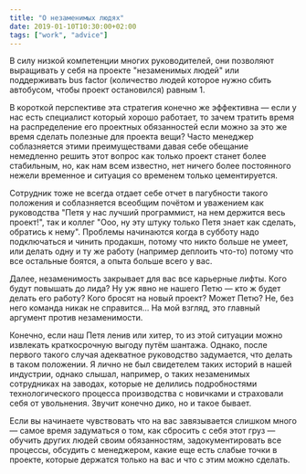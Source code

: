 ```yaml
---
title: "О незаменимых людях"
date: 2019-01-10T10:30:00+02:00
tags: ["work", "advice"]
---
```


В силу низкой компетенции многих руководителей, они позволяют выращивать у себя на проекте "незаменимых людей" или поддерживать bus factor (количество людей которое нужно сбить автобусом, чтобы проект остановился) равным 1. 

В короткой перспективе эта стратегия конечно же эффективна — если у нас есть специалист который хорошо работает, то зачем тратить время на распределение его проектных обязанностей если можно за это же время сделать полезные для проекта вещи? Часто менеджер соблазняется этими преимуществами давая себе обещание немедленно решить этот вопрос как только проект станет более стабильным, но, как нам всем известно, нет ничего более постоянного нежели временное и ситуация со временем только цементируется.

Сотрудник тоже не всегда отдает себе отчет в пагубности такого положения и соблазняется всеобщим почётом и уважением как руководства "Петя у нас лучший программист, на нем держится весь проект!", так и коллег "Ооо, ну эту штуку только Петя знает как сделать, обратись к нему". Проблемы начинаются когда в субботу надо подключаться и чинить продакшн, потому что никто больше не умеет, или делать одну и ту же работу (например деплоить что-то) потому что все остальные боятся, а опыта больше всего у вас. 

Далее, незаменимость закрывает для вас все карьерные лифты. Кого будут повышать до лида? Ну уж явно не нашего Петю — кто ж будет делать его работу? Кого бросят на новый проект? Может Петю? Не, без него команда никак не справится... На мой взгляд, это главный аргумент против незаменимости.

Конечно, если наш Петя ленив или хитер, то из этой ситуации можно извлекать краткосрочную выгоду путём шантажа. Однако, после первого такого случая адекватное руководство задумается,  что делать в таком положении. Я лично не был свидетелем таких историй в нашей индустрии, однако слышал, например, о таких незаменимых сотрудниках на заводах, которые не делились подробностями технологического процесса производства с новичками и страховали себя от увольнения. Звучит конечно дико, но и такое бывает.

Если вы начинаете чувствовать что на вас завязывается слишком много — самое время задуматься о том, как сбросить с себя этот груз — обучить других людей своим обязанностям, задокументировать все процессы, обсудить с менеджером, какие еще есть слабые точки в проекте, которые держатся только на вас и что с этим можно сделать.